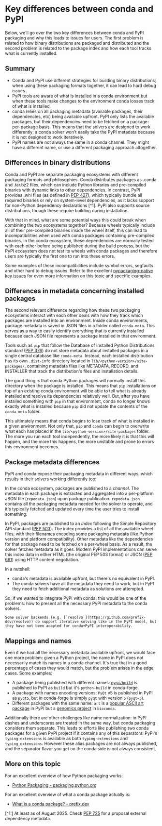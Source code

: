 # Key differences between conda and PyPI

Below, we'll go over the two key differences between conda and PyPI packaging and why
this leads to issues for users. The first problem is related to how binary distributions
are packaged and distributed and the second problem is related to the package index
and how each tool tracks what is currently installed.

## Summary

- Conda and PyPI use different strategies for building binary distributions; when
  using these packaging formats together, it can lead to hard debug issues.
- PyPI tools are aware of what is installed in a conda environment but when these
  tools make changes to the environment conda looses track of what is installed.
- conda relies on all packaging metadata (available packages, their dependencies, etc)
  being available upfront. PyPI only lists the available packages, but their dependencies
  need to be fetched on a package-per-package basis. This means that the solvers are
  designed to work differently; a conda solver won't easily take the PyPI metadata
  because it is not designed to work iteratively.
- PyPI names are not always the same in a conda channel. They might have a different name,
  or use a different packaging approach altogether.

## Differences in binary distributions

Conda and PyPI are separate packaging ecosystems with different packaging
formats and philosophies. Conda distributes packages as .conda and .tar.bz2
files, which can include Python libraries and pre-compiled binaries with dynamic
links to other dependencies. In contrast, PyPI provides .whl files (as defined
in [PEP 427](https://peps.python.org/pep-0427/)), which typically bundle all
required binaries or rely on system-level dependencies, as it lacks support for
non-Python dependency declarations [^1]. PyPI also supports source distributions,
though these require building during installation.

With that in mind, what are some potential ways this could break when combining the two
ecosystems together? Because wheels typically include all of their pre-compiled binaries inside
the wheel itself, this can lead to incompatibilities when used with conda packages containing
pre-compiled binaries. In the conda ecosystem, these dependencies are normally tested with
each other before being published during the build process, but the PyPI ecosystem does not test
its wheels with conda packages and therefore users are typically the first one to run into these
errors.

Some examples of these incompatibilities include symbol errors, segfaults and other hard to debug
issues. Refer to the excellent [pypackaging-native key issues](https://pypackaging-native.github.io/#key-issues)
for even more information on this topic and specific examples.

## Differences in metadata concerning installed packages

The second relevant difference regarding how these two packaging ecosystems interact with
each other deals with how they track which packages are installed into an environment.
Inside conda environments, package metadata is saved in JSON files in a folder called
`conda-meta`. This serves as a way to easily identify everything that is currently installed
because each JSON file represents a package installed in that environment.

Tools such as `pip` that follow the Database of Installed Python Distributions
standard ([PEP 376](https://peps.python.org/pep-0376/)) do not store metadata
about installed packages in a single central database like `conda-meta`.
Instead, each installed distribution has its own `.dist-info` directory located
in `lib/<python-version>/site-packages/`, containing metadata files like
METADATA, RECORD, and INSTALLER that track the distribution's files and
installation details.

The good thing is that conda Python packages will normally install this directory
when the package is installed. This means that `pip` installations on top of an existing
conda environment will be able to tell what is already installed and resolve its dependencies
relatively well. But, after you have installed something with `pip` in that environment,
conda no longer knows exactly what is installed because `pip` did not update the contents
of the `conda-meta` folder.

This ultimately means that conda begins to lose track of what is installed in a given environment.
Not only that, `pip` and `conda` can begin to overwrite what each has placed in the
`lib/<python-version>/site-packages` folder. The more you run each tool independently,
the more likely it is that this will happen, and the more this happens, the more unstable
and prone to errors this environment becomes.

## Package metadata differences

PyPI and conda expose their packaging metadata in different ways, which results in their
solvers working differently too:

In the conda ecosystem, packages are published to a *channel*. The metadata in
each package is extracted and aggregated into a per-platform JSON file
(`repodata.json`) upon package publication. `repodata.json` contains all the
packaging metadata needed for the solver to operate, and it's typically fetched
and updated every time the user tries to install something.

In PyPI, packages are published to an *index* following the Simple Repository
API standard ([PEP 503](https://peps.python.org/pep-0503/)). The index provides
a list of all the available wheel files, with their filenames encoding some
packaging metadata (like Python version and platform compatibility). Other
metadata like the dependencies for that package need to be fetched on a
per-wheel basis. As a result, the solver fetches metadata as it goes. Modern
PyPI implementations can serve this index data in either HTML (the original PEP
503 format) or JSON ([PEP 691](https://peps.python.org/pep-0691/)) using HTTP
content negotiation.

In a nutshell:

- conda's metadata is available upfront, but there's no equivalent in PyPI.
- The conda solvers have all the metadata they need to work, but in PyPI they need to fetch additional metadata as solutions are attempted.

So, if we wanted to integrate PyPI with conda, this would be one of the problems: how to present all the necessary PyPI metadata to the conda solvers.

```{note}
Some solver backends (e.g. [`resolvo`](https://github.com/prefix-dev/resolvo)) do support iterative solving like in the PyPI model, but they have not been adapted for conda+PyPI interoperability.
```

## Mappings and names

Even if we had all the necessary metadata available upfront, we would face one more problem: given a Python project, the name in PyPI does not necessarily match its names in a conda channel. It's true that in a good percentage of cases they would match, but the problem arises in the edge cases. Some examples:

- A package being published with different names: [`pypa/build`](https://github.com/pypa/build) is published to PyPI as `build` but it's `python-build` in conda-forge.
- A package with names encoding versions: `PyQt` v5 is published in PyPI as `pyqt5`, but in conda-forge is simply `pyqt` with version `5` (`pyqt=5`).
- Different packages with the same name: `art` is a [popular ASCII art package](https://github.com/sepandhaghighi/art/) in PyPI but a [genomics project](https://www.niehs.nih.gov/research/resources/software/biostatistics/art) in `bioconda`.

Additionally there are other challenges like name normalization: in PyPI dashes and underscores are treated in the same way, but conda packaging considers them separate. This leads to efforts like publishing two conda packages for a given PyPI project if it contains any of this separators: PyPI's `typing-extensions` is available as both `typing-extensions` and `typing_extensions`. However these alias packages are not always published, and the separator flavor you get on the conda side is not always consistent.

## More on this topic

For an excellent overview of how Python packaging works:

- [Python Packaging - packaging.python.org](https://packaging.python.org/en/latest/overview/)

For an excellent overview of what a conda package actually is:

- [What is a conda package? - prefix.dev](https://prefix.dev/blog/what-is-a-conda-package)

[^1:] At least as of August 2025. Check [PEP 725](https://peps.python.org/pep-0725/) for a proposal external dependency metadata.
